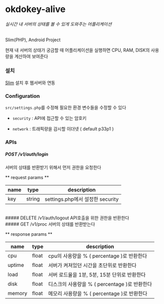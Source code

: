 # okdokey-alive
###### 실시간 내 서버의 상태를 볼 수 있게 도와주는 어플리케이션

Slim(PHP), Android Project

현재 내 서버의 상태가 궁금할 때 어플리케이션을 실행하면 CPU, RAM, DISK의 사용량을 계산하여 보여준다


### 설치
[Slim](http://www.slimframework.com/) 설치 후 웹서버와 연동

### Configuration
`src/settings.php`를 수정해 필요한 환경 변수들을 수정할 수 있다

- `security` : API에 접근할 수 있는 암호키

- `network` : 트래픽량을 감시할 이더넷 ( default p33p1 )

### APIs
##### POST /v1/auth/login
서버의 상태를 반환받기 위해서 먼저 권한을 요청한다

** request params **

name | type | description
---- | ---- | -----------
key | string | settings.php에서 설정한 security

<br>
##### DELETE /v1/auth/logout
API호출을 위한 권한을 반환한다

<br>
##### GET /v1/proc
서버의 상태를 반환받는다

** response params **

name | type | description
--- | --- | -----------
cpu | float | cpu의 사용량을 % ( percentage )로 반환한다
uptime | float | 서버가 켜져있던 시간을 초단위로 반환한다
load | float | 서버 로드율을 1분, 5분, 15분 단위로 반환한다
disk | float | 디스크의 사용량을 % ( percentage )로 반환한다
memory | float | 메모리 사용량을 % ( percentage )로 반환한다
